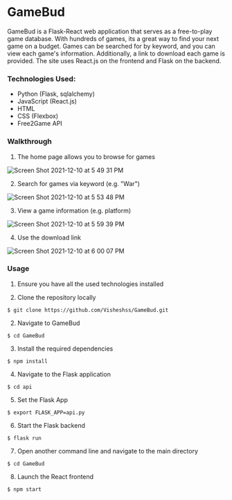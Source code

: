 # **GameBud**

GameBud is a Flask-React web application that serves as a free-to-play game database. With hundreds of games, its a great way to find your next game on a budget.
Games can be searched for by keyword, and you can view each game's information. Additionally, a link to download each game is provided. The site uses React.js on the frontend and Flask on the backend. 

### **Technologies Used:**
- Python (Flask, sqlalchemy)
- JavaScript (React.js)
- HTML
- CSS (Flexbox)
- Free2Game API

### **Walkthrough**

1. The home page allows you to browse for games

![Screen Shot 2021-12-10 at 5 49 31 PM](https://user-images.githubusercontent.com/52982928/145651028-a92477d5-4013-4b13-b184-47a4efd9be7a.png)

2. Search for games via keyword (e.g. "War")

![Screen Shot 2021-12-10 at 5 53 48 PM](https://user-images.githubusercontent.com/52982928/145651296-eeb8d39e-a133-43a9-a8ae-ca82b9a46d0d.png)

3. View a game information (e.g. platform)

![Screen Shot 2021-12-10 at 5 59 39 PM](https://user-images.githubusercontent.com/52982928/145651765-3483f63f-d9ff-4182-9eb3-1e747471f97a.png)

4. Use the download link

![Screen Shot 2021-12-10 at 6 00 07 PM](https://user-images.githubusercontent.com/52982928/145651796-5d9ea889-35fc-4627-9cf6-1ce3dc4591c4.png)


### **Usage**
1. Ensure you have all the used technologies installed

2. Clone the repository locally
```
$ git clone https://github.com/Visheshss/GameBud.git
```
2. Navigate to GameBud
```
$ cd GameBud
```
3. Install the required dependencies
```
$ npm install
```
4. Navigate to the Flask application 
```
$ cd api
```
5. Set the Flask App 
```
$ export FLASK_APP=api.py
```
6. Start the Flask backend
```
$ flask run 
```
7. Open another command line and navigate to the main directory
```
$ cd GameBud
```
8. Launch the React frontend
```
$ npm start
```
